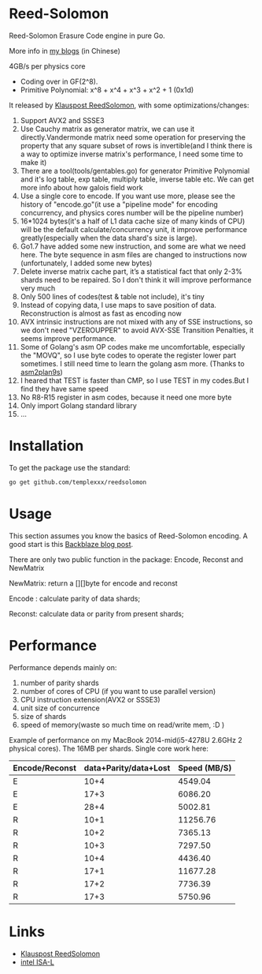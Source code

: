 # Reed-Solomon

Reed-Solomon Erasure Code engine in pure Go.

More info in [my blogs](http://www.templex.xyz/blog/101/reedsolomon.html) (in Chinese)

4GB/s per physics core

 * Coding over in GF(2^8).
 * Primitive Polynomial: x^8 + x^4 + x^3 + x^2 + 1 (0x1d)

It released by  [Klauspost ReedSolomon](https://github.com/klauspost/reedsolomon), with some optimizations/changes:

1. Support AVX2 and SSSE3
2. Use Cauchy matrix as generator matrix, we can use it directly.Vandermonde matrix need some operation for preserving the
property that any square subset of rows is invertible(and I think there is a way to optimize inverse matrix's performance, I need some time to make it)
3. There are a tool(tools/gentables.go) for generator Primitive Polynomial and it's log table, exp table, multiply table,
inverse table etc. We can get more info about how galois field work
4. Use a single core to encode. If you want use more, please see the history of "encode.go"(it use a "pipeline mode" for encoding concurrency,
and physics cores number will be the pipeline number)
5. 16*1024 bytes(it's a half of L1 data cache size of many kinds of CPU) will be the default calculate/concurrency unit,
   it improve performance greatly(especially when the data shard's size is large).
6. Go1.7 have added some new instruction, and some are what we need here. The byte sequence in asm files are changed to
instructions now (unfortunately, I added some new bytes)
7. Delete inverse matrix cache part, it’s a statistical fact that only 2-3% shards need to be repaired.
So I don't think it will improve performance very much
8. Only 500 lines of codes(test & table not include), it's tiny
9. Instead of copying data, I use maps to save position of data. Reconstruction is almost as fast as encoding now
10. AVX intrinsic instructions are not mixed with any of SSE instructions, so we don't need "VZEROUPPER" to avoid AVX-SSE Transition Penalties,
it seems improve performance.
11. Some of Golang's asm OP codes make me uncomfortable, especially the "MOVQ", so I use byte codes to operate the register lower part sometimes.
I still need time to learn the golang asm more. (Thanks to [asm2plan9s](https://github.com/fwessels/asm2plan9s))
12. I heared that TEST is faster than CMP, so I use TEST in my codes.But I find they have same speed
13. No R8-R15 register in asm codes, because it need one more byte
14. Only import Golang standard library
15. ...

# Installation
To get the package use the standard:
```bash
go get github.com/templexxx/reedsolomon
```

# Usage

This section assumes you know the basics of Reed-Solomon encoding. A good start is this [Backblaze blog post](https://www.backblaze.com/blog/reed-solomon/).

There are only two public function in the package: Encode, Reconst and NewMatrix

NewMatrix: return a [][]byte for encode and reconst

Encode : calculate parity of data shards;

Reconst: calculate data or parity from present shards;

# Performance
Performance depends mainly on:

1. number of parity shards
2. number of cores of CPU (if you want to use parallel version)
3. CPU instruction extension(AVX2 or SSSE3)
4. unit size of concurrence
5. size of shards
6. speed of memory(waste so much time on read/write mem, :D )

Example of performance on my MacBook 2014-mid(i5-4278U 2.6GHz 2 physical cores). The 16MB per shards.
Single core work here:

| Encode/Reconst | data+Parity/data+Lost    | Speed (MB/S) |
|----------------|-------------------|--------------|
| E              |      10+4       |4549.04  |
| E              |      17+3       | 6086.20  |
|E                |   28+4|          5002.81  |
| R              |      10+1       | 11256.76 |
| R              |      10+2       | 7365.13  |
| R              |      10+3       | 7297.50  |
| R              |      10+4      | 4436.40 |
| R              |      17+1 | 11677.28  |
| R              |      17+2 | 7736.39  |
| R              |      17+3 | 5750.96  |

# Links
* [Klauspost ReedSolomon](https://github.com/klauspost/reedsolom)
* [intel ISA-L](https://github.com/01org/isa-l)
